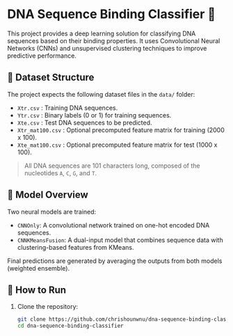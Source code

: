 # DNA Sequence Binding Classifier 🧬

This project provides a deep learning solution for classifying DNA sequences based on their binding properties. 
It uses Convolutional Neural Networks (CNNs) and unsupervised clustering techniques to improve predictive performance.

## 📂 Dataset Structure

The project expects the following dataset files in the `data/` folder:

- `Xtr.csv` : Training DNA sequences.
- `Ytr.csv` : Binary labels (0 or 1) for training sequences.
- `Xte.csv` : Test DNA sequences to be predicted.
- `Xtr_mat100.csv` : Optional precomputed feature matrix for training (2000 x 100).
- `Xte_mat100.csv` : Optional precomputed feature matrix for test (1000 x 100).

> All DNA sequences are 101 characters long, composed of the nucleotides `A`, `C`, `G`, and `T`.

## 🧠 Model Overview

Two neural models are trained:

- `CNNOnly`: A convolutional network trained on one-hot encoded DNA sequences.
- `CNNKMeansFusion`: A dual-input model that combines sequence data with clustering-based features from KMeans.

Final predictions are generated by averaging the outputs from both models (weighted ensemble).

## 🚀 How to Run

1. Clone the repository:
   ```bash
   git clone https://github.com/chrishounwnu/dna-sequence-binding-classifier.git
   cd dna-sequence-binding-classifier
